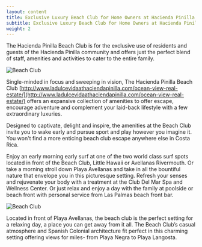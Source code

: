 ```yaml
---
layout: content
title: Exclusive Luxury Beach Club for Home Owners at Hacienda Pinilla
subtitle: Exclusive Luxury Beach Club for Home Owners at Hacienda Pinilla
weight: 2
---
```

The Hacienda Pinilla Beach Club is for the exclusive use of residents and guests of the Hacienda Pinilla community and offers just the perfect blend of staff, amenities and activities to cater to the entire family.

![Beach Club](/images/pages/beachclub-05.jpg)

Single-minded in focus and sweeping in vision, The Hacienda Pinilla Beach Club [http://www.ladulcevidaathaciendapinilla.com/ocean-view-real-estate/](http://www.ladulcevidaathaciendapinilla.com/ocean-view-real-estate/) offers an expansive collection of amenities to offer escape, encourage adventure and complement your laid-back lifestyle with a few extraordinary luxuries.

Designed to captivate, delight and inspire, the amenities at the Beach Club invite you to wake early and pursue sport and play however you imagine it.  You won't find a more enticing beach club escape anywhere else in Costa Rica.

Enjoy an early morning early surf at one of the two world class surf spots located in front of the Beach Club, Little Hawaii or Avellanas Rivermouth. Or take a morning stroll down Playa Avellanas and take in all the bountiful nature that envelope you in this picturesque setting. Refresh your senses and rejuvenate your body with a treatment at the Club Del Mar Spa and Wellness Center. Or just relax and enjoy a day with the family at poolside or beach front with personal service from Las Palmas beach front bar.

![Beach Club](/images/pages/e05.jpg)

Located in front of Playa Avellanas, the beach club is the perfect setting for a relaxing day, a place you can get away from it all. The Beach Club’s casual atmosphere and Spanish Colonial architecture fit perfect in this charming setting offering views for miles- from Playa Negra to Playa Langosta.
